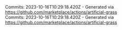 Commits: 2023-10-16T10:29:18.420Z - Generated via https://github.com/marketplace/actions/artificial-grass
<br>
Commits: 2023-10-16T10:29:18.420Z - Generated via https://github.com/marketplace/actions/artificial-grass
<br>

